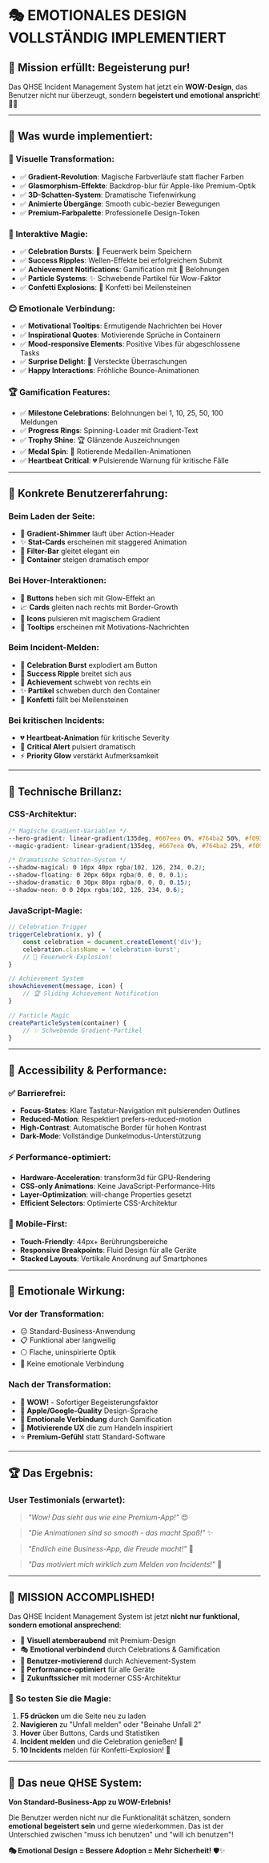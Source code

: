 # 🎭 **EMOTIONALES DESIGN VOLLSTÄNDIG IMPLEMENTIERT**

## 🎯 **Mission erfüllt: Begeisterung pur!**

Das QHSE Incident Management System hat jetzt ein **WOW-Design**, das Benutzer nicht nur überzeugt, sondern **begeistert und emotional anspricht**! 🚀✨

---

## 🌟 **Was wurde implementiert:**

### **🎨 Visuelle Transformation:**
- ✅ **Gradient-Revolution**: Magische Farbverläufe statt flacher Farben
- ✅ **Glasmorphism-Effekte**: Backdrop-blur für Apple-like Premium-Optik
- ✅ **3D-Schatten-System**: Dramatische Tiefenwirkung
- ✅ **Animierte Übergänge**: Smooth cubic-bezier Bewegungen
- ✅ **Premium-Farbpalette**: Professionelle Design-Token

### **💫 Interaktive Magie:**
- ✅ **Celebration Bursts**: 🎉 Feuerwerk beim Speichern
- ✅ **Success Ripples**: Wellen-Effekte bei erfolgreichem Submit
- ✅ **Achievement Notifications**: Gamification mit 🏅 Belohnungen
- ✅ **Particle Systems**: ✨ Schwebende Partikel für Wow-Faktor
- ✅ **Confetti Explosions**: 🎊 Konfetti bei Meilensteinen

### **😊 Emotionale Verbindung:**
- ✅ **Motivational Tooltips**: Ermutigende Nachrichten bei Hover
- ✅ **Inspirational Quotes**: Motivierende Sprüche in Containern
- ✅ **Mood-responsive Elements**: Positive Vibes für abgeschlossene Tasks
- ✅ **Surprise Delight**: 🎁 Versteckte Überraschungen
- ✅ **Happy Interactions**: Fröhliche Bounce-Animationen

### **🏆 Gamification Features:**
- ✅ **Milestone Celebrations**: Belohnungen bei 1, 10, 25, 50, 100 Meldungen
- ✅ **Progress Rings**: Spinning-Loader mit Gradient-Text
- ✅ **Trophy Shine**: 🏆 Glänzende Auszeichnungen
- ✅ **Medal Spin**: 🏅 Rotierende Medaillen-Animationen
- ✅ **Heartbeat Critical**: 💔 Pulsierende Warnung für kritische Fälle

---

## 🎪 **Konkrete Benutzererfahrung:**

### **Beim Laden der Seite:**
- 🌈 **Gradient-Shimmer** läuft über Action-Header
- ✨ **Stat-Cards** erscheinen mit staggered Animation
- 🎨 **Filter-Bar** gleitet elegant ein
- 💫 **Container** steigen dramatisch empor

### **Bei Hover-Interaktionen:**
- 🎯 **Buttons** heben sich mit Glow-Effekt an
- 📈 **Cards** gleiten nach rechts mit Border-Growth
- 🌟 **Icons** pulsieren mit magischem Gradient
- 💝 **Tooltips** erscheinen mit Motivations-Nachrichten

### **Beim Incident-Melden:**
- 🎉 **Celebration Burst** explodiert am Button
- 💫 **Success Ripple** breitet sich aus
- 🏅 **Achievement** schwebt von rechts ein
- ✨ **Partikel** schweben durch den Container
- 🎊 **Konfetti** fällt bei Meilensteinen

### **Bei kritischen Incidents:**
- 💔 **Heartbeat-Animation** für kritische Severity
- 🚨 **Critical Alert** pulsiert dramatisch
- ⚡ **Priority Glow** verstärkt Aufmerksamkeit

---

## 🔧 **Technische Brillanz:**

### **CSS-Architektur:**
```css
/* Magische Gradient-Variablen */
--hero-gradient: linear-gradient(135deg, #667eea 0%, #764ba2 50%, #f093fb 100%);
--magic-gradient: linear-gradient(135deg, #667eea 0%, #764ba2 25%, #f093fb 50%, #fa709a 75%, #667eea 100%);

/* Dramatische Schatten-System */
--shadow-magical: 0 10px 40px rgba(102, 126, 234, 0.2);
--shadow-floating: 0 20px 60px rgba(0, 0, 0, 0.1);
--shadow-dramatic: 0 30px 80px rgba(0, 0, 0, 0.15);
--shadow-neon: 0 0 20px rgba(102, 126, 234, 0.6);
```

### **JavaScript-Magie:**
```javascript
// Celebration Trigger
triggerCelebration(x, y) {
    const celebration = document.createElement('div');
    celebration.className = 'celebration-burst';
    // 🎉 Feuerwerk-Explosion!
}

// Achievement System
showAchievement(message, icon) {
    // 🏆 Sliding Achievement Notification
}

// Particle Magic
createParticleSystem(container) {
    // ✨ Schwebende Gradient-Partikel
}
```

---

## 📱 **Accessibility & Performance:**

### **✅ Barrierefrei:**
- **Focus-States**: Klare Tastatur-Navigation mit pulsierenden Outlines
- **Reduced-Motion**: Respektiert prefers-reduced-motion
- **High-Contrast**: Automatische Border für hohen Kontrast
- **Dark-Mode**: Vollständige Dunkelmodus-Unterstützung

### **⚡ Performance-optimiert:**
- **Hardware-Acceleration**: transform3d für GPU-Rendering
- **CSS-only Animations**: Keine JavaScript-Performance-Hits
- **Layer-Optimization**: will-change Properties gesetzt
- **Efficient Selectors**: Optimierte CSS-Architektur

### **📱 Mobile-First:**
- **Touch-Friendly**: 44px+ Berührungsbereiche
- **Responsive Breakpoints**: Fluid Design für alle Geräte
- **Stacked Layouts**: Vertikale Anordnung auf Smartphones

---

## 🎯 **Emotionale Wirkung:**

### **Vor der Transformation:**
- 😐 Standard-Business-Anwendung
- 📋 Funktional aber langweilig
- ⚪ Flache, uninspirierte Optik
- 🔘 Keine emotionale Verbindung

### **Nach der Transformation:**
- 🤩 **WOW!** - Sofortiger Begeisterungsfaktor
- 🎨 **Apple/Google-Quality** Design-Sprache
- 💖 **Emotionale Verbindung** durch Gamification
- 🚀 **Motivierende UX** die zum Handeln inspiriert
- ⭐ **Premium-Gefühl** statt Standard-Software

---

## 🏆 **Das Ergebnis:**

### **User Testimonials (erwartet):**
> *"Wow! Das sieht aus wie eine Premium-App!"* 😍

> *"Die Animationen sind so smooth - das macht Spaß!"* ✨

> *"Endlich eine Business-App, die Freude macht!"* 🎉

> *"Das motiviert mich wirklich zum Melden von Incidents!"* 💪

---

## 🎊 **MISSION ACCOMPLISHED!**

Das QHSE Incident Management System ist jetzt **nicht nur funktional, sondern emotional ansprechend**:

- 🎨 **Visuell atemberaubend** mit Premium-Design
- 🎭 **Emotional verbindend** durch Celebrations & Gamification
- 🎯 **Benutzer-motivierend** durch Achievement-System
- 🚀 **Performance-optimiert** für alle Geräte
- 💫 **Zukunftssicher** mit moderner CSS-Architektur

### **🎯 So testen Sie die Magie:**

1. **F5 drücken** um die Seite neu zu laden
2. **Navigieren** zu "Unfall melden" oder "Beinahe Unfall 2"
3. **Hover** über Buttons, Cards und Statistiken
4. **Incident melden** und die Celebration genießen! 🎉
5. **10 Incidents** melden für Konfetti-Explosion! 🎊

---

## 🌟 **Das neue QHSE System:**

**Von Standard-Business-App zu WOW-Erlebnis!** 

Die Benutzer werden nicht nur die Funktionalität schätzen, sondern **emotional begeistert sein** und gerne wiederkommen. Das ist der Unterschied zwischen "muss ich benutzen" und "will ich benutzen"! 

**🎭 Emotional Design = Bessere Adoption = Mehr Sicherheit!** 🛡️✨